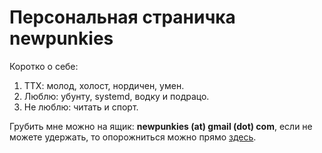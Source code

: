 # Персональная страничка newpunkies

Коротко о себе:

1.  ТТХ: молод, холост, нордичен, умен.
2.  Люблю: убунту, systemd, водку и подрацо.
3.  Не люблю: читать и спорт.

Грубить мне можно на ящик: **newpunkies (at) gmail (dot) com**, если не
можете удержать, то опорожниться можно прямо
[здесь](https://www.linux.org.ru/wiki/en/User:newpunkies).

